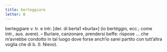 ```yaml
---
title: berteggiare
letter: B
---
```

berteggiare v. tr. e intr. [der. di berta1 «burla»] (io bertéggio, ecc.; come intr., aus. avere). – Burlare, canzonare, prendersi beffe: rispose ... che m’avrebbe condotto in tal luogo dove forse anch’io sarei partito con tutt’altra voglia che di b. (I. Nievo).
